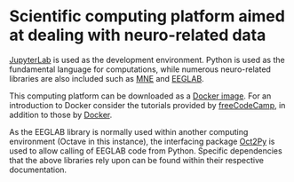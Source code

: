 # Scientific computing platform aimed at dealing with neuro-related data
[JupyterLab](https://github.com/jupyterlab/jupyterlab) is used as the development environment. Python is used as the fundamental language for computations, while numerous neuro-related libraries are also included such as [MNE](https://github.com/mne-tools/mne-python) and [EEGLAB](https://github.com/sccn/eeglab).

This computing platform can be downloaded as a [Docker image](https://hub.docker.com/r/nhowlettdev/neuro-data-python). For an introduction to Docker consider the tutorials provided by [freeCodeCamp](https://www.youtube.com/watch?v=fqMOX6JJhGo), in addition to those by [Docker](https://docs.docker.com/get-started/).

As the EEGLAB library is normally used within another computing environment (Octave in this instance), the interfacing package [Oct2Py](https://github.com/blink1073/oct2py) is used to allow calling of EEGLAB code from Python. Specific dependencies that the above libraries rely upon can be found within their respective documentation.
